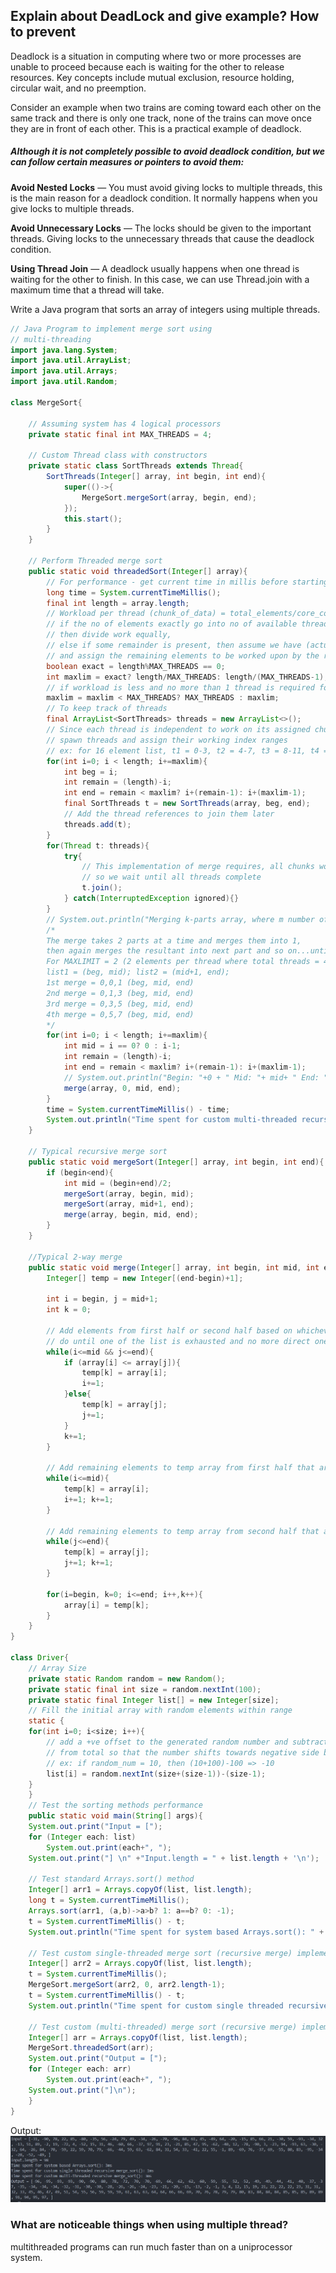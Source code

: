 ## Explain about DeadLock and give example? How to prevent

Deadlock is a situation in computing where two or more processes are unable to proceed because each is waiting for the other to release resources. Key concepts include mutual exclusion, resource holding, circular wait, and no preemption.

Consider an example when two trains are coming toward each other on the same track and there is only one track, none of the trains can move once they are in front of each other. This is a practical example of deadlock.

##### Although it is not completely possible to avoid deadlock condition, but we can follow certain measures or pointers to avoid them:

**Avoid Nested Locks** — You must avoid giving locks to multiple threads, this is the main reason for a deadlock condition. It normally happens when you give locks to multiple threads.

**Avoid Unnecessary Locks** — The locks should be given to the important threads. Giving locks to the unnecessary threads that cause the deadlock condition.

**Using Thread Join** — A deadlock usually happens when one thread is waiting for the other to finish. In this case, we can use Thread.join with a maximum time that a thread will take.

Write a Java program that sorts an array of integers using multiple threads.

``` java
// Java Program to implement merge sort using
// multi-threading
import java.lang.System;
import java.util.ArrayList;
import java.util.Arrays;
import java.util.Random;

class MergeSort{
	
	// Assuming system has 4 logical processors
	private static final int MAX_THREADS = 4;
	
	// Custom Thread class with constructors
	private static class SortThreads extends Thread{
		SortThreads(Integer[] array, int begin, int end){
			super(()->{
				MergeSort.mergeSort(array, begin, end);
			});
			this.start();
		}
	}
	
	// Perform Threaded merge sort
	public static void threadedSort(Integer[] array){
		// For performance - get current time in millis before starting
		long time = System.currentTimeMillis();
		final int length = array.length;
		// Workload per thread (chunk_of_data) = total_elements/core_count
		// if the no of elements exactly go into no of available threads,
		// then divide work equally, 
		// else if some remainder is present, then assume we have (actual_threads-1) available workers
		// and assign the remaining elements to be worked upon by the remaining 1 actual thread.
		boolean exact = length%MAX_THREADS == 0;
		int maxlim = exact? length/MAX_THREADS: length/(MAX_THREADS-1);
		// if workload is less and no more than 1 thread is required for work, then assign all to 1 thread
		maxlim = maxlim < MAX_THREADS? MAX_THREADS : maxlim;
		// To keep track of threads
		final ArrayList<SortThreads> threads = new ArrayList<>();
		// Since each thread is independent to work on its assigned chunk,
		// spawn threads and assign their working index ranges
		// ex: for 16 element list, t1 = 0-3, t2 = 4-7, t3 = 8-11, t4 = 12-15
		for(int i=0; i < length; i+=maxlim){
			int beg = i;
			int remain = (length)-i;
			int end = remain < maxlim? i+(remain-1): i+(maxlim-1); 
			final SortThreads t = new SortThreads(array, beg, end);
			// Add the thread references to join them later
			threads.add(t);
		}
		for(Thread t: threads){
			try{
				// This implementation of merge requires, all chunks worked by threads to be sorted first.
				// so we wait until all threads complete
				t.join();
			} catch(InterruptedException ignored){}
		}
		// System.out.println("Merging k-parts array, where m number of parts are distinctly sorted by each Threads of available MAX_THREADS="+MAX_THREADS);
		/*
		The merge takes 2 parts at a time and merges them into 1, 
		then again merges the resultant into next part and so on...until end
		For MAXLIMIT = 2 (2 elements per thread where total threads = 4, in a total of 4*2 = 8 elements)
		list1 = (beg, mid); list2 = (mid+1, end); 
		1st merge = 0,0,1 (beg, mid, end)
		2nd merge = 0,1,3 (beg, mid, end)
		3rd merge = 0,3,5 (beg, mid, end)
		4th merge = 0,5,7 (beg, mid, end)
		*/
		for(int i=0; i < length; i+=maxlim){
			int mid = i == 0? 0 : i-1;
			int remain = (length)-i;
			int end = remain < maxlim? i+(remain-1): i+(maxlim-1); 
			// System.out.println("Begin: "+0 + " Mid: "+ mid+ " End: "+ end + " MAXLIM = " + maxlim);
			merge(array, 0, mid, end);
		}
		time = System.currentTimeMillis() - time;
		System.out.println("Time spent for custom multi-threaded recursive merge_sort(): "+ time+ "ms");
	}

	// Typical recursive merge sort
	public static void mergeSort(Integer[] array, int begin, int end){
		if (begin<end){
			int mid = (begin+end)/2;
			mergeSort(array, begin, mid);
			mergeSort(array, mid+1, end);
			merge(array, begin, mid, end);
		}
	}
	
	//Typical 2-way merge
	public static void merge(Integer[] array, int begin, int mid, int end){
		Integer[] temp = new Integer[(end-begin)+1];
		
		int i = begin, j = mid+1; 
		int k = 0;

		// Add elements from first half or second half based on whichever is lower, 
		// do until one of the list is exhausted and no more direct one-to-one comparison could be made
		while(i<=mid && j<=end){
			if (array[i] <= array[j]){
				temp[k] = array[i];
				i+=1;
			}else{
				temp[k] = array[j];
				j+=1;
			}
			k+=1;
		}

		// Add remaining elements to temp array from first half that are left over
		while(i<=mid){
			temp[k] = array[i];
			i+=1; k+=1;
		} 
		
		// Add remaining elements to temp array from second half that are left over
		while(j<=end){
			temp[k] = array[j];
			j+=1; k+=1;
		}

		for(i=begin, k=0; i<=end; i++,k++){
			array[i] = temp[k];
		}
	}
}

class Driver{
	// Array Size 
	private static Random random = new Random();
	private static final int size = random.nextInt(100);
	private static final Integer list[] = new Integer[size];
	// Fill the initial array with random elements within range
	static {
	for(int i=0; i<size; i++){
		// add a +ve offset to the generated random number and subtract same offset 
		// from total so that the number shifts towards negative side by the offset.
		// ex: if random_num = 10, then (10+100)-100 => -10
		list[i] = random.nextInt(size+(size-1))-(size-1);
	}
	}
	// Test the sorting methods performance
	public static void main(String[] args){
	System.out.print("Input = [");
	for (Integer each: list)
		System.out.print(each+", ");
	System.out.print("] \n" +"Input.length = " + list.length + '\n');

	// Test standard Arrays.sort() method
	Integer[] arr1 = Arrays.copyOf(list, list.length);
	long t = System.currentTimeMillis();
	Arrays.sort(arr1, (a,b)->a>b? 1: a==b? 0: -1);
	t = System.currentTimeMillis() - t;
	System.out.println("Time spent for system based Arrays.sort(): " + t + "ms");

	// Test custom single-threaded merge sort (recursive merge) implementation
	Integer[] arr2 = Arrays.copyOf(list, list.length);
	t = System.currentTimeMillis();
	MergeSort.mergeSort(arr2, 0, arr2.length-1);
	t = System.currentTimeMillis() - t;
	System.out.println("Time spent for custom single threaded recursive merge_sort(): " + t + "ms");

	// Test custom (multi-threaded) merge sort (recursive merge) implementation
	Integer[] arr = Arrays.copyOf(list, list.length);
	MergeSort.threadedSort(arr);
	System.out.print("Output = [");
	for (Integer each: arr)
		System.out.print(each+", ");
	System.out.print("]\n");
	}
}
```
Output:
![alt text](image-2.png)

### What are noticeable things when using multiple thread?

multithreaded programs can run much faster than on a uniprocessor system.